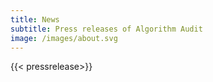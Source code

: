```yaml
---
title: News
subtitle: Press releases of Algorithm Audit
image: /images/about.svg
---
```


{{< pressrelease>}}